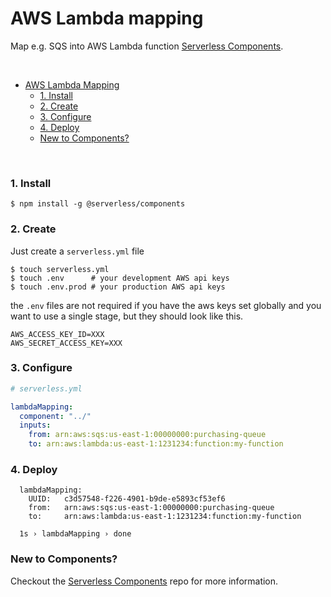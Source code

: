 # AWS Lambda mapping

Map e.g. SQS into AWS Lambda function [Serverless Components](https://github.com/serverless/components).

&nbsp;

- [AWS Lambda Mapping](#aws-lambda-mappping)
    - [1. Install](#1-install)
    - [2. Create](#2-create)
    - [3. Configure](#3-configure)
    - [4. Deploy](#4-deploy)
    - [New to Components?](#new-to-components)

&nbsp;


### 1. Install

```console
$ npm install -g @serverless/components
```

### 2. Create

Just create a `serverless.yml` file

```shell
$ touch serverless.yml
$ touch .env      # your development AWS api keys
$ touch .env.prod # your production AWS api keys
```

the `.env` files are not required if you have the aws keys set globally and you want to use a single stage, but they should look like this.

```
AWS_ACCESS_KEY_ID=XXX
AWS_SECRET_ACCESS_KEY=XXX
```

### 3. Configure

```yml
# serverless.yml

lambdaMapping:
  component: "../"
  inputs:
    from: arn:aws:sqs:us-east-1:00000000:purchasing-queue
    to: arn:aws:lambda:us-east-1:1231234:function:my-function

```

### 4. Deploy

```console
  lambdaMapping: 
    UUID:   c3d57548-f226-4901-b9de-e5893cf53ef6
    from:   arn:aws:sqs:us-east-1:00000000:purchasing-queue
    to:     arn:aws:lambda:us-east-1:1231234:function:my-function

  1s › lambdaMapping › done

```

### New to Components?

Checkout the [Serverless Components](https://github.com/serverless/components) repo for more information.
